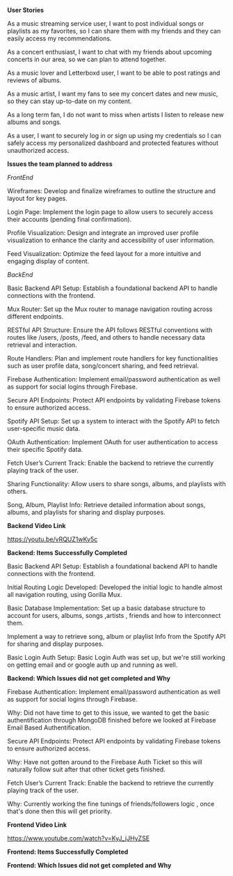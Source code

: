 **User Stories** 

As a music streaming service user, I want to post individual songs or playlists as my favorites, so I can share them with my friends and they can easily access my recommendations.

As a concert enthusiast, I want to chat with my friends about upcoming concerts in our area, so we can plan to attend together.

As a music lover and Letterboxd user, I want to be able to post ratings and reviews of albums.

As a music artist, I want my fans to see my concert dates and new music, so they can stay up-to-date on my content.

As a long term fan, I do not want to miss when artists I listen to release new albums and songs.

As a user, I want to securely log in or sign up using my credentials so I can safely access my personalized dashboard and protected features without unauthorized access. 

**Issues the team planned to address**

*FrontEnd*

Wireframes: Develop and finalize wireframes to outline the structure and layout for key pages.

Login Page: Implement the login page to allow users to securely access their accounts (pending final confirmation).

Profile Visualization: Design and integrate an improved user profile visualization to enhance the clarity and accessibility of user information.

Feed Visualization: Optimize the feed layout for a more intuitive and engaging display of content.

*BackEnd*

Basic Backend API Setup: Establish a foundational backend API to handle connections with the frontend.

Mux Router: Set up the Mux router to manage navigation routing across different endpoints.

RESTful API Structure: Ensure the API follows RESTful conventions with routes like /users, /posts, /feed, and others to handle necessary data retrieval and interaction.

Route Handlers: Plan and implement route handlers for key functionalities such as user profile data, song/concert sharing, and feed retrieval.

Firebase Authentication: Implement email/password authentication as well as support for social logins through Firebase.

Secure API Endpoints: Protect API endpoints by validating Firebase tokens to ensure authorized access.

Spotify API Setup: Set up a system to interact with the Spotify API to fetch user-specific music data.

OAuth Authentication: Implement OAuth for user authentication to access their specific Spotify data.

Fetch User’s Current Track: Enable the backend to retrieve the currently playing track of the user.

Sharing Functionality: Allow users to share songs, albums, and playlists with others.

Song, Album, Playlist Info: Retrieve detailed information about songs, albums, and playlists for sharing and display purposes.

**Backend Video Link**

https://youtu.be/vRQUZ1wKv5c

**Backend: Items Successfully Completed**

Basic Backend API Setup: Establish a foundational backend API to handle connections with the frontend.

Initial Routing Logic Developed: Developed the initial logic to handle almost all navigation routing, using Gorilla Mux.

Basic Database Implementation: Set up a basic database structure to account for users, albums, songs ,artists , friends and how to interconnect them.

Implement a way to retrieve song, album or playlist Info from the Spotify API for sharing and display purposes.

Basic Login Auth Setup: Basic Login Auth was set up, but we're still working on getting email and or google auth up and running as well. 

**Backend: Which Issues did not get completed and Why** 

Firebase Authentication: Implement email/password authentication as well as support for social logins through Firebase.

Why: Did not have time to get to this issue, we wanted to get the basic authentification through MongoDB finished before we looked at Firebase Email Based Authentification. 

Secure API Endpoints: Protect API endpoints by validating Firebase tokens to ensure authorized access.

Why: Have not gotten around to the Firebase Auth Ticket so this will naturally follow suit after that other ticket gets finished. 

Fetch User’s Current Track: Enable the backend to retrieve the currently playing track of the user.

Why: Currently working the fine tunings of friends/followers logic , once that's done then this will get priority. 

**Frontend Video Link**

https://www.youtube.com/watch?v=KyJ_jJHyZSE

**Frontend: Items Successfully Completed**


**Frontend: Which Issues did not get completed and Why** 










